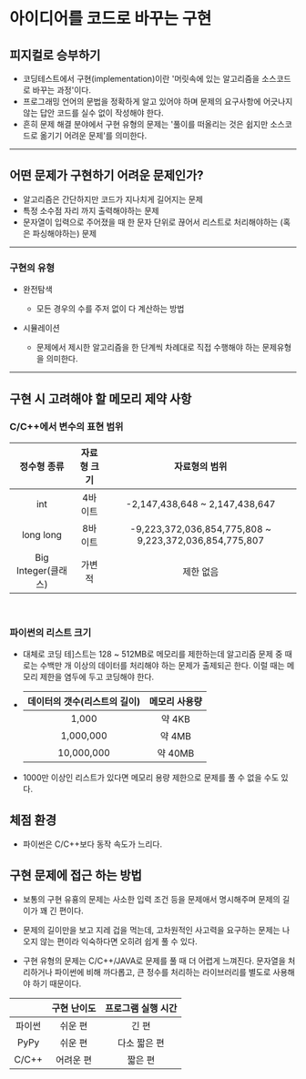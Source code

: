 # 아이디어를 코드로 바꾸는 구현
## 피지컬로 승부하기
* 코딩테스트에서 구현(implementation)이란 '머릿속에 있는 알고리즘을 소스코드로 바꾸는 과정'이다.
* 프로그래밍 언어의 문법을 정확하게 알고 있어야 하며 문제의 요구사항에 어긋나지 않는 답안 코드를 실수 없이 작성해야 한다.
* 흔히 문제 해결 분야에서 구현 유형의 문제는 '풀이를 떠올리는 것은 쉽지만 소스코드로 옮기기 어려운 문제'를 의미한다.
<hr/>

## 어떤 문제가 구현하기 어려운 문제인가? <br/>

* 알고리즘은 간단하지만 코드가 지나치게 길어지는 문제
* 특정 소수점 자리 까지 출력해야하는 문제
* 문자열이 입력으로 주어졌을 때 한 문자 단위로 끊어서 리스트로 처리해야하는 (혹은 파싱해야하는) 문제

<hr/>

### 구현의 유형

* 완전탐색
    * 모든 경우의 수를 주저 없이 다 계산하는 방법

* 시뮬레이션
    * 문제에서 제시한 알고리즘을 한 단계씩 차례대로 직접 수행해야 하는 문제유형을 의미한다.
<hr/>


## 구현 시 고려해야 할 메모리 제약 사항

### C/C++에서 변수의 표현 범위

|정수형 종류|자료형 크기|자료형의 범위|
|:-----:|:-----:|:-------:|
|int|4바이트|-2,147,438,648 ~ 2,147,438,647|
|long long|8바이트|-9,223,372,036,854,775,808 ~ 9,223,372,036,854,775,807|
|Big Integer(클래스)|가변적|제한 없음|

<br/>

### 파이썬의 리스트 크기

* 대체로 코딩 테]스트는 128 ~ 512MB로 메모리를 제한하는데 알고리즘 문제 중 때로는 수백만 개 이상의 데이터를 처리해야 하는 문제가 출제되곤 한다. 이럴 때는 메모리 제한을 염두에 두고 코딩해야 한다.

* 
    |데이터의 갯수(리스트의 길이)|메모리 사용량|
    |:------:|:------:|
    |1,000|약 4KB|
    |1,000,000|약 4MB|
    |10,000,000|약 40MB|

* 1000만 이상인 리스트가 있다면 메모리 용량 제한으로 문제를 풀 수 없을 수도 있다.

## 체점 환경

* 파이썬은 C/C++보다 동작 속도가 느리다.

## 구현 문제에 접근 하는 방법

* 보통의 구현 유횽의 문제는 사소한 입력 조건 등을 문제애서 명시해주며 문제의 길이가 꽤 긴 편이다.
* 문제의 길이만을 보고 지레 겁을 먹는데, 고차원적인 사고력을 요구하는 문제는 나오지 않는 편이라 익숙하다면 오히려 쉽게 풀 수 있다.

* 구현 유형의 문제는 C/C++/JAVA로 문제를 풀 때 더 어렵게 느껴진다. 문자열을 처리하거나 파이썬에 비해 까다롭고, 큰 정수를 처리하는 라이브러리를 별도로 사용해야 하기 때문이다.

|             |구현 난이도|프로그램 실행 시간|
|:--------:|:------:|:----------:|
|파이썬|쉬운 편|긴 편|
|PyPy|쉬운 편|다소 짧은 편|
|C/C++|어려운 편|짧은 편|


